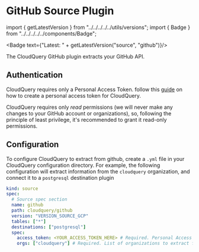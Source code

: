 # GitHub Source Plugin

import { getLatestVersion } from "../../../../../utils/versions";
import { Badge } from "../../../../../components/Badge";

<Badge text={"Latest: " + getLatestVersion("source", "github")}/>

The CloudQuery GitHub plugin extracts your GitHub API.

## Authentication

CloudQuery requires only a Personal Access Token. follow this [guide](https://docs.github.com/en/enterprise-server@3.4/authentication/keeping-your-account-and-data-secure/creating-a-personal-access-token) on how to create a personal access token for CloudQuery.

CloudQuery requires only *read* permissions (we will never make any changes to your GitHub account or organizations),
so, following the principle of least privilege, it's recommended to grant it read-only permissions.

## Configuration

To configure CloudQuery to extract from github, create a `.yml` file in your CloudQuery configuration directory.
For example, the following configuration will extract information from the `cloudquery` organization, and connect it to a `postgresql` destination plugin

```yaml copy
kind: source
spec:
  # Source spec section
  name: github
  path: cloudquery/github
  version: "VERSION_SOURCE_GCP"
  tables: ["*"]
  destinations: ["postgresql"]
  spec:
    access_token: <YOUR_ACCESS_TOKEN_HERE> # Required. Personal Access Token
    orgs: ["cloudquery"] # Required. List of organizations to extract from
```
